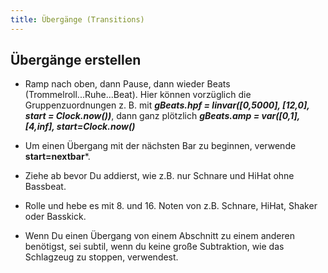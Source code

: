 ```yaml
---
title: Übergänge (Transitions)
---
```


## Übergänge erstellen

* Ramp nach oben, dann Pause, dann wieder Beats (Trommelroll...Ruhe...Beat). Hier können vorzüglich die Gruppenzuordnungen z. B. mit _**gBeats.hpf = linvar([0,5000], [12,0], start = Clock.now())**_, dann ganz plötzlich _**gBeats.amp = var([0,1], [4,inf], start=Clock.now()**_
    
* Um einen Übergang mit der nächsten Bar zu beginnen, verwende **start=nextbar***.
* Ziehe ab bevor Du addierst, wie z.B. nur Schnare und HiHat ohne Bassbeat.
* Rolle und hebe es mit 8. und 16. Noten von z.B. Schnare, HiHat, Shaker oder Basskick.
* Wenn Du einen Übergang von einem Abschnitt zu einem anderen benötigst, sei subtil, wenn du keine große Subtraktion, wie das Schlagzeug zu stoppen, verwendest.
